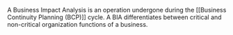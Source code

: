 
A Business Impact Analysis is an operation undergone during the [[Business Continuity Planning (BCP)]]  cycle. A BIA differentiates between critical and non-critical organization functions of a business.

